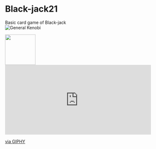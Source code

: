 # Black-jack21

Basic card game of Black-jack
<br>
![General Kenobi](https://s9.gifyu.com/images/recordinge46fa272522980e4.gif)

<img src="https://media.giphy.com/media/NhrVA9pjd2gFv6N7pv/giphy.gif" width="100" height="100" />

<iframe src="https://giphy.com/embed/NhrVA9pjd2gFv6N7pv" width="480" height="229" frameBorder="0" class="giphy-embed" allowFullScreen></iframe><p><a href="https://giphy.com/gifs/NhrVA9pjd2gFv6N7pv">via GIPHY</a></p>
